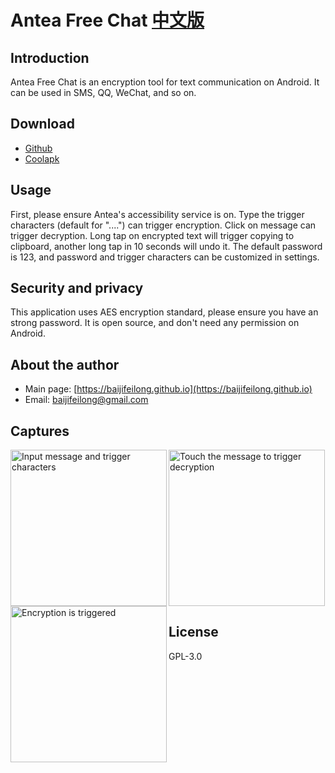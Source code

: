# Antea Free Chat [中文版](README-zh_CN.md)

## Introduction

Antea Free Chat is an encryption tool for text communication on Android. It can be used in SMS, QQ, WeChat, and so on.

## Download

- [Github](https://github.com/baijifeilong/antea/releases)
- [Coolapk](https://www.coolapk.com/apk/161355)

## Usage

First, please ensure Antea's accessibility service is on. Type the trigger characters (default for "....") can trigger encryption. Click on message can trigger decryption. Long tap on encrypted text will trigger copying to clipboard, another long tap in 10 seconds will undo it. The default password is 123, and password and trigger characters can be customized in settings.

## Security and privacy

This application uses AES encryption standard, please ensure you have an strong password. It is open source, and don't need any permission on Android.

## About the author

- Main page: [https://baijifeilong.github.io](https://baijifeilong.github.io)
- Email: [baijifeilong@gmail.com](mailto:baijifeilong@gmail.com)

## Captures

<img align="left" src="https://baijifeilong.github.io/images/20180306-antea-1.png" width="250px" alt="Input message and trigger characters"/>
<img align="left" src="https://baijifeilong.github.io/images/20180306-antea-2.png" width="250px" alt="Encryption is triggered"/>
<img src="https://baijifeilong.github.io/images/20180306-antea-3.png" width="250px" alt="Touch the message to trigger decryption"/>

## License

GPL-3.0
